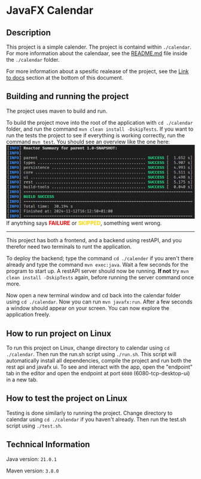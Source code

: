 # JavaFX Calendar

## Description

This project is a simple calender. The project is containd within `./calendar`. For more information about the calendaar, see the [README.md](./calendar/readme.md) file inside the `./calendar` folder.

For more information about a spesific realease of the project, see the [Link to docs](#link-to-docs) section at the bottom of this document.

## Building and running the project

The project uses maven to build and run.

To build the project move into the root of the application with `cd ./calendar` folder, and run the command `mvn clean install -DskipTests`. If you want to run the tests the project to see if everything is working correctly, run the command `mvn test`. You should see an overview like the one here:
![alt text](./docs/images/success.png) If anytrhing says <span style="color:red;font-weight:bold">FAILURE</span> or <span style="color:gold;font-weight:bold">SKIPPED</span>, something went wrong.

<hr>

This project has both a frontend, and a backend using restAPI, and you therefor need two terminals to runt the application.

To deploy the backend; type the command `cd ./calender` if you aren't there already and type the command `mvn exec:java`. Wait a few seconds for the program to start up. A restAPI server should now be running.
**If not** try `mvn clean install -DskipTests` again, before running the server command once more.

Now open a new terminal window and cd back into the calendar folder using `cd ./calendar`. Now you can run `mvn javafx:run`. After a few seconds a window should appear on your screen. You can now explore the application freely.

## How to run project on Linux

To run this project on Linux, change directory to calendar using `cd ./calendar`. Then run the run.sh script using `./run.sh`. This script will automatically install all dependencies, compile the project and run both the rest api and javafx ui. To see and interact with the app, open the "endpoint" tab in the editor and open the endpoint at port `6080` (6080-tcp-desktop-ui) in a new tab.

## How to test the project on Linux

Testing is done similarly to running the project. Change directory to calendar using `cd ./calendar` if you haven't already. Then run the test.sh script using `./test.sh`.

## Technical Information

Java version: `21.0.1`

Maven version: `3.8.0`
